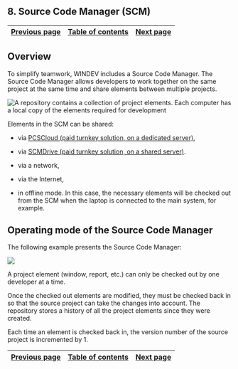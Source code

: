 
## 8. Source Code Manager (SCM)
			

| [Previous page](../Concepts_WD/1410086986.md) | [Table of contents](../Concepts_WD/1410087098.md) | [Next page](../Concepts_WD/1410086988.md) |
| --- | --- | --- |



<a name="NOTE1"></a>
<a name="NOTE1_1"></a>


## Overview
<a name="overview_ELTTEXTE000093"></a>
To simplify teamwork, WINDEV includes a Source Code Manager. 
The Source Code Manager allows developers to work together on the same project at the same time and share elements between multiple projects.

![A repository contains a collection of project elements. Each computer has a local copy of the elements required for development](https://doc.pcsoft.fr/en-US/images/image.awp?langid=3&name=P34-GDS.gif)


Elements in the SCM can be shared:

- via [PCSCloud (paid turnkey solution, on a dedicated server)](https://pcscloud.net/UK/cloud_development.awp),

- via [SCMDrive (paid turnkey solution, on a shared server)](https://pcscloud-drive.net/UK/SCMDrive/index.awp).

- via a network,

- via the Internet, 

- in offline mode. In this case, the necessary elements will be checked out from the SCM when the laptop is connected to the main system, for example.




<a name="NOTE2"></a>
<a name="NOTE2_1"></a>


## Operating mode of the Source Code Manager
<a name="operating_mode_the_source_code_manager_ELTTEXTE000142"></a>
The following example presents the Source Code Manager:

![](https://doc.pcsoft.fr/en-US/images/image.awp?langid=3&name=GestionnaireDeSources.gif)


A project element (window, report, etc.) can only be checked out by one developer at a time.

Once the checked out elements are modified, they must be checked back in so that the source project can take the changes into account. The repository stores a history of all the project elements since they were created.

Each time an element is checked back in, the version number of the source project is incremented by 1.

| [Previous page](../Concepts_WD/1410086986.md) | [Table of contents](../Concepts_WD/1410087098.md) | [Next page](../Concepts_WD/1410086988.md) |
| --- | --- | --- |




